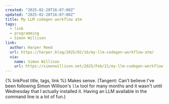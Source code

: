 ```yaml
---
created: "2025-02-28T16:07:00Z"
updated: "2025-02-28T16:07:00Z"
title: My LLM codegen workflow atm
tags:
  - link
  - programming
  - Simon Willison
link:
  author: Harper Reed
  url: https://harper.blog/2025/02/16/my-llm-codegen-workflow-atm/
  via:
    name: Simon Willison
    url: https://simonwillison.net/2025/Feb/21/my-llm-codegen-workflow-atm/
---
```


{% linkPost title, tags, link %} Makes sense. (Tangent: Can't believe I've been following Simon Willison's `llm` tool for many months and it wasn't until Wednesday that I actually installed it. Having an LLM available in the command line is a lot of fun.)
